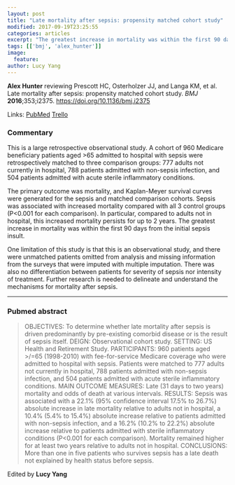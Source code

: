 ```yaml
---
layout: post
title: "Late mortality after sepsis: propensity matched cohort study"
modified: 2017-09-19T23:25:55
categories: articles
excerpt: "The greatest increase in mortality was within the first 90 days from the initial sepsis insult. (Reviewed by Alex Hunter)"
tags: [['bmj', 'alex_hunter']]
image:
  feature:
author: Lucy Yang
---
```


__Alex Hunter__ reviewing Prescott HC, Osterholzer JJ, and Langa KM, et al. Late mortality after sepsis: propensity matched cohort study. _BMJ_ **2016**;353;i2375. https://doi.org/10.1136/bmj.i2375

Links: [PubMed](https://www.ncbi.nlm.nih.gov/pubmed/?term=27189000) [Trello](https://trello.com/c/3K9Aozns)

### Commentary

This is a large retrospective observational study. A cohort of 960 Medicare beneficiary patients aged >65 admitted to hospital with sepsis were retrospectively matched to three comparison groups: 777 adults not currently in hospital, 788 patients admitted with non-sepsis infection, and 504 patients admitted with acute sterile inflammatory conditions. 

The primary outcome was mortality, and Kaplan-Meyer survival curves were generated for the sepsis and matched comparison cohorts. Sepsis was associated with increased mortality compared with all 3 control groups (P<0.001 for each comparison). In particular, compared to adults not in hospital, this increased mortality persists for up to 2 years. The greatest increase in mortality was within the first 90 days from the initial sepsis insult. 

One limitation of this study is that this is an observational study, and there were unmatched patients omitted from analysis and missing information from the surveys that were imputed with multiple imputation. There was also no differentiation between patients for severity of sepsis nor intensity of treatment. Further research is needed to delineate and understand the mechanisms for mortality after sepsis.

---

### Pubmed abstract

> OBJECTIVES: To determine whether late mortality after sepsis is driven predominantly by pre-existing comorbid disease or is the result of sepsis itself. DEIGN: Observational cohort study. SETTING: US Health and Retirement Study. PARTICIPANTS: 960 patients aged >/=65 (1998-2010) with fee-for-service Medicare coverage who were admitted to hospital with sepsis. Patients were matched to 777 adults not currently in hospital, 788 patients admitted with non-sepsis infection, and 504 patients admitted with acute sterile inflammatory conditions. MAIN OUTCOME MEASURES: Late (31 days to two years) mortality and odds of death at various intervals. RESULTS: Sepsis was associated with a 22.1% (95% confidence interval 17.5% to 26.7%) absolute increase in late mortality relative to adults not in hospital, a 10.4% (5.4% to 15.4%) absolute increase relative to patients admitted with non-sepsis infection, and a 16.2% (10.2% to 22.2%) absolute increase relative to patients admitted with sterile inflammatory conditions (P<0.001 for each comparison). Mortality remained higher for at least two years relative to adults not in hospital. CONCLUSIONS: More than one in five patients who survives sepsis has a late death not explained by health status before sepsis.

Edited by __Lucy Yang__